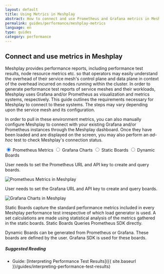 ```yaml
---
layout: default
title: Using Metrics in Meshplay
abstract: How to connect and use Prometheus and Grafana metrics in Meshplay
permalink: guides/performance/meshplay-metrics
language: en
type: guides
category: performance
---
```


## Connect and use metrics in Meshplay

Meshplay provides performance reports, including performance test results, node resource metrics etc. so that operators may easily understand the overhead of their service mesh's control plane and data plane in context of the overhead incurred on nodes running within the cluster. In order to generate performance test reports of service meshes and their workloads, Meshplay uses Grafana and/or Prometheus as visualization and metrics systems, respectively. This guide outlines the requirements necessary for Meshplay to connect to these systems. The steps may vary depending upon the service mesh and its configuration.

In order to pull in these environment metrics, you can also manually configure Meshplay to connect with your existing Grafana and/or Prometheus instances through the Meshplay dashboard. Once they have been loaded and are displayed on the screen, you may also perform an _ad-hoc_ test to check Meshplay's connection status.

<main>
  
  <input id="tab1" type="radio" name="tabs" checked>
  <label for="tab1">Prometheus Metrics</label>
    
  <input id="tab2" type="radio" name="tabs">
  <label for="tab2">Grafana Charts</label>
    
  <input id="tab3" type="radio" name="tabs">
  <label for="tab3">Static Boards</label>
    
  <input id="tab4" type="radio" name="tabs">
  <label for="tab4">Dynamic Boards</label>
    
  <section class="tabbed" id="content1">
    <p>User needs to set the Prometheus URL and API key to create and query boards.</p>
    <img src="{{ site.baseurl }}/assets/img/architecture/PrometheusCharts.svg" 
      alt="Prometheus Metrics in Meshplay" />

  </section>
    
  <section class="tabbed" id="content2">
    <p>User needs to set the Grafana URL and API key to create and query boards.</p>
    <img src="{{ site.baseurl }}/assets/img/architecture/GrafanaBoards.svg"
      alt="Grafana Charts in Meshplay" />

  </section>
    
  <section id="content3">
    <p>
      Static Boards capture the standard performance metrics included in every Meshplay performance test irrespective of which load generator is used. A set calculations are made using statistical analysis of the metrics gathered in the static boards. Static Boards Queries Prometheus SDK directly.
    </p>
  </section>
    
  <section id="content4">
    <p>
      Dynamic Boards can be generated from Prometheus or Grafana. These boards are defined by the user. Grafana SDK is used for these boards.
    </p>

  </section>
    
</main>

<!-- ## Tutorial Guide

Connect Meshplay to your Grafana and Prometheus instances to enable enhanced service mesh performance management. Deploy a service mesh and any available sample application

Retreive the IP address of your Minikube cluster by executing:

 <pre class="codeblock-pre">
 <div class="codeblock"><div class="clipboardjs">
 minikube ip
 172.17.0.2
 </div></div>
 </pre>

* Set up Grafana and/or Prometheus:
1. [Connect Meshplay to metric systems](#connect-meshplay-to-metric-systems)
2. [Connect Meshplay to metric systems using Minikube](#Connect-Meshplay-to-metric-systems-using-Minikube)

* Expose the service metric ports - The service ports of Grafana and Prometheus need to be exposed in order for Meshplay to connect to and interact with these visualizations and metrics systems.
* Access the port assigned to the metric service
* [Run Performance tests](#run-performance-tests)


### **Connect Meshplay to metric systems**

#### 1. Using kubectl, edit the Grafana and Prometheus services in the *Istio-system* namespace:

```sh
kubectl edit svc grafana -n istio-system
```

#### 2. Change specification type

By default, the service specification types, like Grafana is configured to `ClusterIP`. You can change it to `NodePort` by executing:

 <pre class="codeblock-pre">
 <div class="codeblock"><div class="clipboardjs">
 kubectl patch svc prometheus -p '{"spec": {"type": "NodePort"}}' -n istio-system
 </div></div>
 </pre>

#### 3. Get the newly assigned port for your chosen service

Run:
```
kubectl get svc grafana -n istio-system
```

Example output:
```
NAME      TYPE       CLUSTER-IP      EXTERNAL-IP   PORT(S)          AGE
grafana   NodePort   10.100.67.144   <none>        3000:30188/TCP   3d11h
```

#### 4. Access the service port

 <pre class="codeblock-pre">
 <div class="codeblock"><div class="clipboardjs">
 http://172.17.0.2:30822
 </div></div>
 </pre>

###### 2. Expose the service

By default, the service specification types, like Prometheus, Grafana, and the `productpage`, are configured to **ClusterIP**. You can change it to **NodePort** by replacing *service spec type* with the spec you wish to run and executing:

 <pre class="codeblock-pre">
 <div class="codeblock"><div class="clipboardjs">
 kubectl patch svc grafana -p '{"spec": {"type": "NodePort"}}' -n istio-system
 </div></div>
 </pre>

### **Expose Grafana service**

* Get the NodePort of Grafana service using below command

```
kubectl describe services grafana -n istio-system|grep NodePort

o/p:NodePort:  http  32130/TCP
```

* Find the Grafana endpoint

The Grafana endpoint will be *http://$MINIKUBE_IP:NODE_PORT*

 <pre class="codeblock-pre">
 <div class="codeblock"><div class="clipboardjs">
 http://172.17.0.2:32130
 </div></div>
 </pre>

<a href="{{ site.baseurl }}/assets/img/meshplay-metrics/grafana-server-settings.png">
  <img style="width:500px;" src="{{ site.baseurl }}/assets/img/meshplay-metrics/grafana-server-settings.png" />
</a>

### **Expose Prometheus service**

Meshplay allows you to expose Prometheus as a service with a single click. You can do this:
- [Through the Meshplay UI](#meshplay-ui)
- Alternatively, you can also attempt [Manual Integration](#manual-steps)

#### **Meshplay UI**

Meshplay auto-discovers all Prometheus instances available on your local system and will offer you a list of options to choose from. You can select the Prometheus Server that you wish to employ.


<a href="{{ site.baseurl }}/assets/img/meshplay-metrics/prometheus-settings.png">
  <img style="width:500px;" src="{{ site.baseurl }}/assets/img/meshplay-metrics/prometheus-settings.png" />
</a>

Meshplay also provides you the option of simply pasting in your Prometheus queries:

- Navigate to the management page for Istio on the Meshplay UI
- Click on <i class="fas fa-caret-right fa-lg"></i>, located under **Apply Custom Configuration**
- Paste in your Prometherus query. Click on <i class="fas fa-caret-right fa-lg"></i>

<a href="{{ site.baseurl }}/assets/img/meshplay-metrics/prometheus-query.png">
  <img style="width:500px;" src="{{ site.baseurl }}/assets/img/meshplay-metrics/prometheus-query.png" />
</a>

#### **Manual Steps**

* Get the NodePort of Prometheus service by executing:

 <pre class="codeblock-pre">
 <div class="codeblock"><div class="clipboardjs">
 kubectl patch svc grafana -p '{"spec": {"type": "NodePort"}}' -n book-info
 </div></div>
 </pre>

* Find the Prometheus endpoint

The Prometheus endpoint will be *http://$MINIKUBE_IP:NODE_PORT*

```
http://172.17.0.2:30822
```

#### **Expose Istio BookInfo sample app `productpage` service**

* Get the NodePort of `productpage` service by executing:

```
kubectl describe services productpage -n book-info|grep NodePort

NodePort:  http  30535/TCP
```

* Find the `productpage` endpoint

The `productpage` endpoint will be http://$MINIKUBE_IP:NODE_PORT

 <pre class="codeblock-pre">
 <div class="codeblock"><div class="clipboardjs">
 http://172.17.0.2:30535/productpage
 </div></div>
 </pre>

#### **Run Performance Tests**

After successfully setting up a connection between your metric service and Meshplay, you may proceed to run performance tests by navigating to the Performance Test tab on Meshplay:

<a href="{{ site.baseurl }}/assets/img/performance-management/performance-meshplay.png"><img style="width:450px;padding-top:5px;" src="{{ site.baseurl }}/assets/img/performance-management/performance-meshplay.png" /></a>

**Run Test Results**

<a href="{{ site.baseurl }}/assets/img/performance-management/meshplay-and-grafana.png"><img style="width:450px;padding-top:5px;" src="{{ site.baseurl }}/assets/img/performance-management/meshplay-and-grafana.png" /></a> -->

##### Suggested Reading

- Guide: [Interpreting Performance Test Results]({{ site.baseurl }}/guides/interpreting-performance-test-results)

